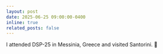 ```yaml
---
layout: post
date: 2025-06-25 09:00:00-0400
inline: true
related_posts: false
---
```


I attended DSP-25 in Messinia, Greece and visited Santorini. :ocean:
